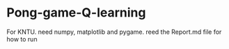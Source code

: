 # Pong-game-Q-learning
For KNTU.
need numpy, matplotlib and pygame.
reed the Report.md file for how to run

